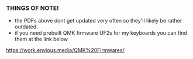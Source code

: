 ### THINGS OF NOTE!
- the PDFs above dont get updated very often so they'll likely be rather outdated.
- if you need prebuilt QMK firmware UF2s for my keyboards you can find them at the link below

https://work.envious.media/QMK%20Firmwares/
